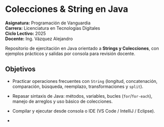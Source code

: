 # Colecciones & String en Java

**Asignatura:** Programación de Vanguardia  
**Carrera:** Licenciatura en Tecnologías Digitales  
**Ciclo Lectivo:** 2025  
**Docente:** Ing. Vázquez Alejandro

Repositorio de ejercitación en Java orientado a **Strings y Colecciones**, con ejemplos prácticos y salidas por consola para revisión docente.

## Objetivos
- Practicar operaciones frecuentes con `String` (longitud, concatenación, comparación, búsqueda, reemplazo, transformaciones y `split`).
- Repasar sintaxis de Java: métodos, variables, bucles (`for`/`for-each`), manejo de arreglos y uso básico de colecciones.
- Compilar y ejecutar desde consola o IDE (VS Code / IntelliJ / Eclipse).

- 

